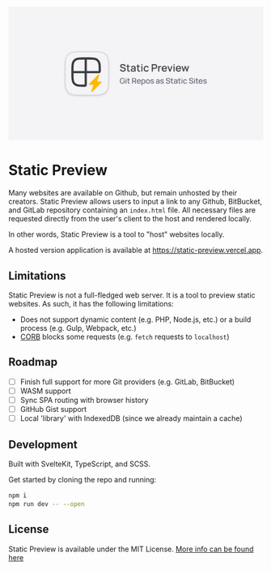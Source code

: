 <p align="center">
  <img src="https://raw.githubusercontent.com/SirajChokshi/static-preview/main/static/og.png" alt="Static Preview OG"/>
</p>

# Static Preview

Many websites are available on Github, but remain unhosted by their creators. Static Preview allows users to input a link to any Github, BitBucket, and GitLab repository containing an `index.html` file. All necessary files are requested directly from the user's client to the host and rendered locally.

In other words, Static Preview is a tool to "host" websites locally.

A hosted version application is available at https://static-preview.vercel.app.

## Limitations

Static Preview is not a full-fledged web server. It is a tool to preview static websites. As such, it has the following limitations:

- Does not support dynamic content (e.g. PHP, Node.js, etc.) or a build process (e.g. Gulp, Webpack, etc.)
- [CORB](https://chromium.googlesource.com/chromium/src/+/master/services/network/cross_origin_read_blocking_explainer.md) blocks some requests (e.g. `fetch` requests to `localhost`)

## Roadmap

- [ ] Finish full support for more Git providers (e.g. GitLab, BitBucket)
- [ ] WASM support
- [ ] Sync SPA routing with browser history
- [ ] GitHub Gist support
- [ ] Local 'library' with IndexedDB (since we already maintain a cache)

## Development

Built with SvelteKit, TypeScript, and SCSS.

Get started by cloning the repo and running:

```sh
npm i
npm run dev -- --open
```

## License

Static Preview is available under the MIT License. [More info can be found here](./LICENSE)
